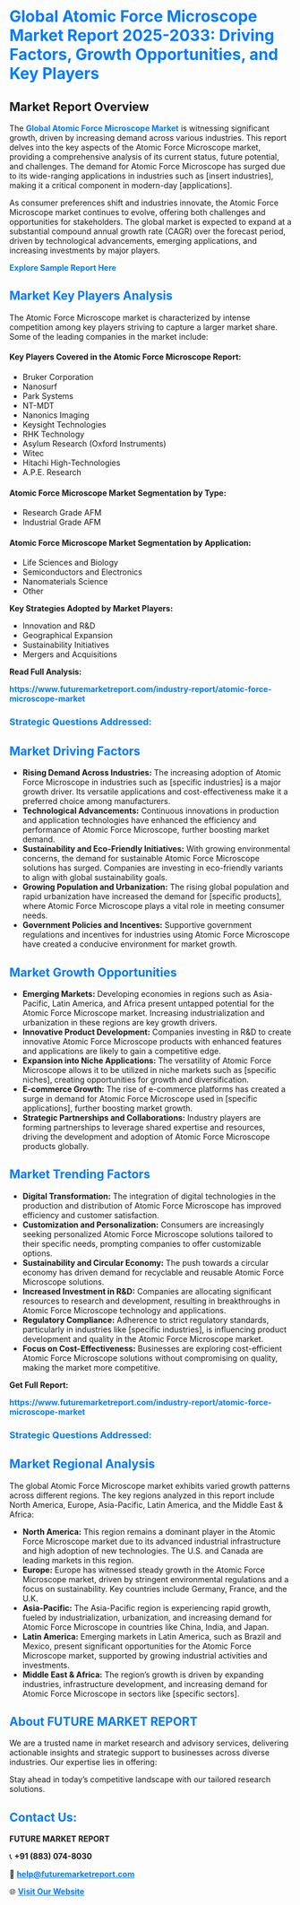 <h1 style="color: #007BFF;">Global Atomic Force Microscope Market Report 2025-2033: Driving Factors, Growth Opportunities, and Key Players</h1>

<section id="overview">
<h2>Market Report Overview</h2>
<p>The <a href="https://www.futuremarketreport.com/industry-report/atomic-force-microscope-market" style="color: #007BFF; text-decoration: none;"><strong>Global Atomic Force Microscope Market</strong></a> is witnessing significant growth, driven by increasing demand across various industries. This report delves into the key aspects of the Atomic Force Microscope market, providing a comprehensive analysis of its current status, future potential, and challenges. The demand for Atomic Force Microscope has surged due to its wide-ranging applications in industries such as [insert industries], making it a critical component in modern-day [applications].</p>
<p>As consumer preferences shift and industries innovate, the Atomic Force Microscope market continues to evolve, offering both challenges and opportunities for stakeholders. The global market is expected to expand at a substantial compound annual growth rate (CAGR) over the forecast period, driven by technological advancements, emerging applications, and increasing investments by major players.</p>
</section>

<section id="overview">
<p><a href="https://www.futuremarketreport.com/request-sample/reportId=80520" style="color: #007BFF; text-decoration: none;"><strong>Explore Sample Report Here</strong></a></p>
</section>

<section id="key-players">
<h2 style="color: #007BFF;">Market Key Players Analysis</h2>
<p>The Atomic Force Microscope market is characterized by intense competition among key players striving to capture a larger market share. Some of the leading companies in the market include:</p>
<h4>Key Players Covered in the Atomic Force Microscope Report:</h4>
<ul><li>Bruker Corporation</li><li>Nanosurf</li><li>Park Systems</li><li>NT-MDT</li><li>Nanonics Imaging</li><li>Keysight Technologies</li><li>RHK Technology</li><li>Asylum Research (Oxford Instruments)</li><li>Witec</li><li>Hitachi High-Technologies</li><li>A.P.E. Research</li></ul>
<h4>Atomic Force Microscope Market Segmentation by Type:</h4>
<ul><li>Research Grade AFM</li><li>Industrial Grade AFM</li></ul>

<h4>Atomic Force Microscope Market Segmentation by Application:</h4>
<ul><li>Life Sciences and Biology</li><li>Semiconductors and Electronics</li><li>Nanomaterials Science</li><li>Other</li></ul>
<p><strong>Key Strategies Adopted by Market Players:</strong></p>
<ul>
<li>Innovation and R&D</li>
<li>Geographical Expansion</li>
<li>Sustainability Initiatives</li>
<li>Mergers and Acquisitions</li>
</ul>
</section>

<section>
<p><strong>Read Full Analysis: </strong></p><a href="https://www.futuremarketreport.com/industry-report/atomic-force-microscope-market" style="color: #007BFF; text-decoration: none;"><strong>https://www.futuremarketreport.com/industry-report/atomic-force-microscope-market</strong></a>
<h3 style="color: #007BFF;">Strategic Questions Addressed:</h3>
</section>

<section id="driving-factors">
<h2 style="color: #007BFF;">Market Driving Factors</h2>
<ul>
<li><strong>Rising Demand Across Industries:</strong> The increasing adoption of Atomic Force Microscope in industries such as [specific industries] is a major growth driver. Its versatile applications and cost-effectiveness make it a preferred choice among manufacturers.</li>
<li><strong>Technological Advancements:</strong> Continuous innovations in production and application technologies have enhanced the efficiency and performance of Atomic Force Microscope, further boosting market demand.</li>
<li><strong>Sustainability and Eco-Friendly Initiatives:</strong> With growing environmental concerns, the demand for sustainable Atomic Force Microscope solutions has surged. Companies are investing in eco-friendly variants to align with global sustainability goals.</li>
<li><strong>Growing Population and Urbanization:</strong> The rising global population and rapid urbanization have increased the demand for [specific products], where Atomic Force Microscope plays a vital role in meeting consumer needs.</li>
<li><strong>Government Policies and Incentives:</strong> Supportive government regulations and incentives for industries using Atomic Force Microscope have created a conducive environment for market growth.</li>
</ul>
</section>

<section id="growth-opportunities">
<h2 style="color: #007BFF;">Market Growth Opportunities</h2>
<ul>
<li><strong>Emerging Markets:</strong> Developing economies in regions such as Asia-Pacific, Latin America, and Africa present untapped potential for the Atomic Force Microscope market. Increasing industrialization and urbanization in these regions are key growth drivers.</li>
<li><strong>Innovative Product Development:</strong> Companies investing in R&D to create innovative Atomic Force Microscope products with enhanced features and applications are likely to gain a competitive edge.</li>
<li><strong>Expansion into Niche Applications:</strong> The versatility of Atomic Force Microscope allows it to be utilized in niche markets such as [specific niches], creating opportunities for growth and diversification.</li>
<li><strong>E-commerce Growth:</strong> The rise of e-commerce platforms has created a surge in demand for Atomic Force Microscope used in [specific applications], further boosting market growth.</li>
<li><strong>Strategic Partnerships and Collaborations:</strong> Industry players are forming partnerships to leverage shared expertise and resources, driving the development and adoption of Atomic Force Microscope products globally.</li>
</ul>
</section>

<section id="trending-factors">
<h2 style="color: #007BFF;">Market Trending Factors</h2>
<ul>
<li><strong>Digital Transformation:</strong> The integration of digital technologies in the production and distribution of Atomic Force Microscope has improved efficiency and customer satisfaction.</li>
<li><strong>Customization and Personalization:</strong> Consumers are increasingly seeking personalized Atomic Force Microscope solutions tailored to their specific needs, prompting companies to offer customizable options.</li>
<li><strong>Sustainability and Circular Economy:</strong> The push towards a circular economy has driven demand for recyclable and reusable Atomic Force Microscope solutions.</li>
<li><strong>Increased Investment in R&D:</strong> Companies are allocating significant resources to research and development, resulting in breakthroughs in Atomic Force Microscope technology and applications.</li>
<li><strong>Regulatory Compliance:</strong> Adherence to strict regulatory standards, particularly in industries like [specific industries], is influencing product development and quality in the Atomic Force Microscope market.</li>
<li><strong>Focus on Cost-Effectiveness:</strong> Businesses are exploring cost-efficient Atomic Force Microscope solutions without compromising on quality, making the market more competitive.</li>
</ul>
</section>

<section>
<p><strong>Get Full Report: </strong></p><a href="https://www.futuremarketreport.com/industry-report/atomic-force-microscope-market" style="color: #007BFF; text-decoration: none;"><strong>https://www.futuremarketreport.com/industry-report/atomic-force-microscope-market</strong></a>
<h3 style="color: #007BFF;">Strategic Questions Addressed:</h3>
</section>


<section id="regional-analysis">
<h2 style="color: #007BFF;">Market Regional Analysis</h2>
<p>The global Atomic Force Microscope market exhibits varied growth patterns across different regions. The key regions analyzed in this report include North America, Europe, Asia-Pacific, Latin America, and the Middle East & Africa:</p>
<ul>
<li><strong>North America:</strong> This region remains a dominant player in the Atomic Force Microscope market due to its advanced industrial infrastructure and high adoption of new technologies. The U.S. and Canada are leading markets in this region.</li>
<li><strong>Europe:</strong> Europe has witnessed steady growth in the Atomic Force Microscope market, driven by stringent environmental regulations and a focus on sustainability. Key countries include Germany, France, and the U.K.</li>
<li><strong>Asia-Pacific:</strong> The Asia-Pacific region is experiencing rapid growth, fueled by industrialization, urbanization, and increasing demand for Atomic Force Microscope in countries like China, India, and Japan.</li>
<li><strong>Latin America:</strong> Emerging markets in Latin America, such as Brazil and Mexico, present significant opportunities for the Atomic Force Microscope market, supported by growing industrial activities and investments.</li>
<li><strong>Middle East & Africa:</strong> The region’s growth is driven by expanding industries, infrastructure development, and increasing demand for Atomic Force Microscope in sectors like [specific sectors].</li>
</ul>
</section>

<footer>
<h2 style="color: #007BFF;">About FUTURE MARKET REPORT</h2>
<p>We are a trusted name in market research and advisory services, delivering actionable insights and strategic support to businesses across diverse industries. Our expertise lies in offering:</p>

<p>Stay ahead in today’s competitive landscape with our tailored research solutions.</p>

<h2 style="color: #007BFF;">Contact Us:</h2>
<p><strong>FUTURE MARKET REPORT</strong></p>
<p>📞 <strong>+91 (883) 074-8030</strong></p>
<p>📧 <strong><a href="mailto:help@futuremarketreport.com" style="color: #007BFF;">help@futuremarketreport.com</a></strong></p>
<p>🌐 <strong><a href="https://www.futuremarketreport.com/" style="color: #007BFF;">Visit Our Website</a></strong></p>
</footer>